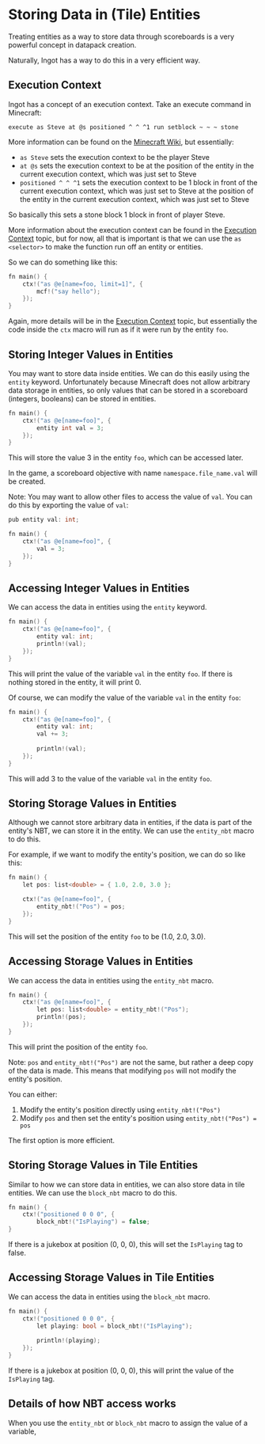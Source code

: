 # Storing Data in (Tile) Entities

Treating entities as a way to store data through scoreboards is a very powerful concept in datapack creation.

Naturally, Ingot has a way to do this in a very efficient way.

## Execution Context

Ingot has a concept of an execution context. Take an execute command in Minecraft:

```
execute as Steve at @s positioned ^ ^ ^1 run setblock ~ ~ ~ stone
```

More information can be found on the [Minecraft Wiki](https://minecraft.wiki/w/Commands/execute), but essentially:

* `as Steve` sets the execution context to be the player Steve
* `at @s` sets the execution context to be at the position of the entity in the current execution context, which was just set to Steve
* `positioned ^ ^ ^1` sets the execution context to be 1 block in front of the current execution context, which was just set to Steve at the position of the entity in the current execution context, which was just set to Steve

So basically this sets a stone block 1 block in front of player Steve.

More information about the execution context can be found in the [Execution Context](Execution-Context.md) topic, but for now, all that is important is that we can use the `as <selector>` to make the function run off an entity or entities.

So we can do something like this:

```C
fn main() {
    ctx!("as @e[name=foo, limit=1]", {
        mcf!("say hello");
    });
}
```

Again, more details will be in the [Execution Context](Execution-Context.md) topic, but essentially the code inside the `ctx` macro will run as if it were run by the entity `foo`.

## Storing Integer Values in Entities

You may want to store data inside entities. We can do this easily using the `entity` keyword. Unfortunately because Minecraft does not allow arbitrary data storage in entities, so only values that can be stored in a scoreboard (integers, booleans) can be stored in entities.

```C
fn main() {
    ctx!("as @e[name=foo]", {
        entity int val = 3;
    });
}
```

This will store the value 3 in the entity `foo`, which can be accessed later.

In the game, a scoreboard objective with name `namespace.file_name.val` will be created.

Note: You may want to allow other files to access the value of `val`. You can do this by exporting the value of `val`:

```C
pub entity val: int;

fn main() {
    ctx!("as @e[name=foo]", {
        val = 3;
    });
}
```

## Accessing Integer Values in Entities

We can access the data in entities using the `entity` keyword.

```C
fn main() {
    ctx!("as @e[name=foo]", {
        entity val: int;
        println!(val);
    });
}
```

This will print the value of the variable `val` in the entity `foo`. If there is nothing stored in the entity, it will print 0.

Of course, we can modify the value of the variable `val` in the entity `foo`:

```C
fn main() {
    ctx!("as @e[name=foo]", {
        entity val: int;
        val += 3;
        
        println!(val);
    });
}
```

This will add 3 to the value of the variable `val` in the entity `foo`.

## Storing Storage Values in Entities

Although we cannot store arbitrary data in entities, if the data is part of the entity's NBT, we can store it in the entity. We can use the `entity_nbt` macro to do this.

For example, if we want to modify the entity's position, we can do so like this:

```C
fn main() {
    let pos: list<double> = { 1.0, 2.0, 3.0 };

    ctx!("as @e[name=foo]", {
        entity_nbt!("Pos") = pos;
    });
}
```

This will set the position of the entity `foo` to be (1.0, 2.0, 3.0).

## Accessing Storage Values in Entities

We can access the data in entities using the `entity_nbt` macro.

```C
fn main() {
    ctx!("as @e[name=foo]", {
        let pos: list<double> = entity_nbt!("Pos");
        println!(pos);
    });
}
```

This will print the position of the entity `foo`.

Note: `pos` and `entity_nbt!("Pos")` are not the same, but rather a deep copy of the data is made. This means that modifying `pos` will not modify the entity's position.

You can either:

1. Modify the entity's position directly using `entity_nbt!("Pos")`
2. Modify `pos` and then set the entity's position using `entity_nbt!("Pos") = pos`

The first option is more efficient.

## Storing Storage Values in Tile Entities

Similar to how we can store data in entities, we can also store data in tile entities. We can use the `block_nbt` macro to do this.

```C
fn main() {
    ctx!("positioned 0 0 0", {
        block_nbt!("IsPlaying") = false;
}
```

If there is a jukebox at position (0, 0, 0), this will set the `IsPlaying` tag to false.

## Accessing Storage Values in Tile Entities

We can access the data in entities using the `block_nbt` macro.

```C
fn main() {
    ctx!("positioned 0 0 0", {
        let playing: bool = block_nbt!("IsPlaying");
        
        println!(playing);
    });
}
```

If there is a jukebox at position (0, 0, 0), this will print the value of the `IsPlaying` tag.

## Details of how NBT access works

When you use the `entity_nbt` or `block_nbt` macro to assign the value of a variable, 